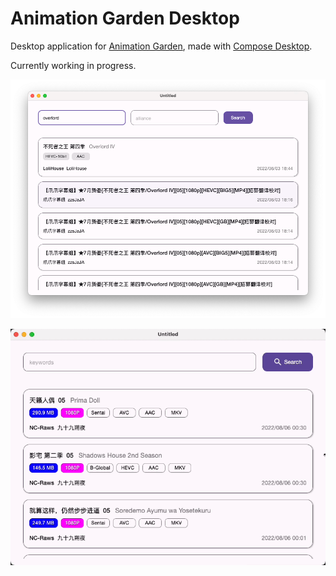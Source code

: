 # Animation Garden Desktop

Desktop application for [Animation Garden](http://www.dmhy.org/), made
with [Compose Desktop](https://www.jetbrains.com/lp/compose-desktop/).

Currently working in progress.

![](.README_images/d7bd24ca.png)

![animation-preview-1.png](.README_images/animation-preview-1.gif)